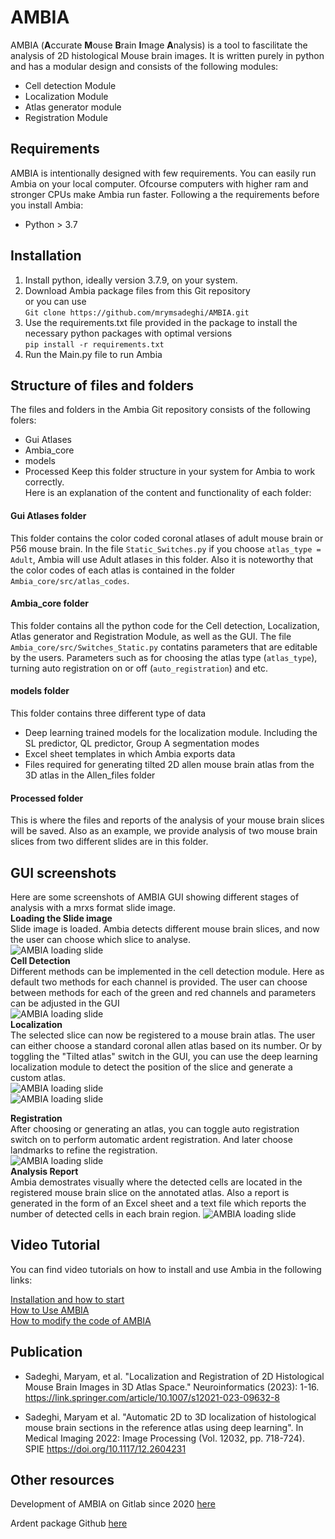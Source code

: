 # AMBIA

AMBIA (**A**ccurate **M**ouse **B**rain **I**mage **A**nalysis) is a tool to fascilitate the analysis of 2D histological Mouse brain images. It is written purely in python and has a modular design and consists of the following modules:
- Cell detection Module
- Localization Module
- Atlas generator module
- Registration Module

## Requirements

AMBIA is intentionally designed with few requirements. You can easily run Ambia on your local computer. Ofcourse computers with higher ram and stronger CPUs make Ambia run faster. Following a the requirements before you install Ambia:
- Python > 3.7


## Installation

1. Install python, ideally version 3.7.9, on your system. 
2. Download Ambia package files from this Git repository \
or you can use \
`Git clone https://github.com/mrymsadeghi/AMBIA.git` 
3. Use the requirements.txt file provided in the package to install the necessary python packages with optimal versions \
`pip install -r requirements.txt`
4. Run the Main.py file to run Ambia

## Structure of files and folders
The files and folders in the Ambia Git repository consists of the following folers:
- Gui Atlases
- Ambia_core
- models
- Processed
Keep this folder structure in your system for Ambia to work correctly. \
Here is an explanation of the content and functionality of each folder:
#### Gui Atlases folder
This folder contains the color coded coronal atlases of adult mouse brain or P56 mouse brain. In the file `Static_Switches.py` if you choose `atlas_type = Adult`, Ambia will use Adult atlases in this folder. Also it is noteworthy that the color codes of each atlas is contained in the folder `Ambia_core/src/atlas_codes`.
#### Ambia_core folder
This folder contains all the python code for the Cell detection, Localization, Atlas generator and Registration Module, as well as the GUI. The file `Ambia_core/src/Switches_Static.py` contatins parameters that are editable by the users. Parameters such as for choosing the atlas type (`atlas_type`), turning auto registration on or off (`auto_registration`) and etc. 
#### models folder
This folder contains three different type of data
- Deep learning trained models for the localization module. Including the SL predictor, QL predictor, Group A segmentation modes
- Excel sheet templates in which Ambia exports data
- Files required for generating tilted 2D allen mouse brain atlas from the 3D atlas in the Allen_files folder
#### Processed folder
This is where the files and reports of the analysis of your mouse brain slices will be saved. Also as an example, we provide analysis of two mouse brain slices from two different slides are in this folder.


## GUI screenshots
Here are some screenshots of AMBIA GUI showing different stages of analysis with a mrxs format slide image. \
**Loading the Slide image** \
Slide image is loaded. Ambia detects different mouse brain slices, and now the user can choose which slice to analyse. \
![AMBIA loading slide](models/AMBIA_GUI_01.png) \
**Cell Detection** \
Different methods can be implemented in the cell detection module. Here as default two methods for each channel is provided. The user can choose between methods for each of the green and red channels and parameters can be adjusted in the GUI \
![AMBIA loading slide](models/AMBIA_GUI_02.png) \
**Localization** \
The selected slice can now be registered to a mouse brain atlas. The user can either choose a standard coronal allen atlas based on its number. Or by toggling the "Tilted atlas" switch in the GUI, you can use the deep learning localization module to detect the position of the slice and generate a custom atlas. \
![AMBIA loading slide](models/AMBIA_GUI_03.png) \
![AMBIA loading slide](models/AMBIA_GUI_ql.png) 

**Registration** \
After choosing or generating an atlas, you can toggle auto registration switch on to perform automatic ardent registration. And later choose landmarks to refine the registration. \
![AMBIA loading slide](models/AMBIA_GUI_04.png) \
**Analysis Report** \
Ambia demostrates visually where the detected cells are located in the registered mouse brain slice on the annotated atlas. Also a report is generated in the form of an Excel sheet and a text file which reports the number of detected cells in each brain region.
![AMBIA loading slide](models/AMBIA_GUI_05.png)


## Video Tutorial
You can find video tutorials on how to install and use Ambia in the following links: 

[Installation and how to start](https://www.example.com) \
[How to Use AMBIA](https://www.example.com) \
[How to modify the code of AMBIA](https://www.example.com) 

## Publication
- Sadeghi, Maryam, et al. "Localization and Registration of 2D Histological Mouse Brain Images in 3D Atlas Space." Neuroinformatics (2023): 1-16.
https://link.springer.com/article/10.1007/s12021-023-09632-8

- Sadeghi, Maryam et al. "Automatic 2D to 3D localization of histological mouse brain sections in the reference atlas using deep learning". In Medical Imaging 2022: Image Processing (Vol. 12032, pp. 718-724). SPIE
https://doi.org/10.1117/12.2604231

## Other resources
Development of AMBIA on Gitlab since 2020 [here](https://gitlab.com/maryams88/mb_gui)

Ardent package Github [here](https://github.com/neurodata/ardent)
